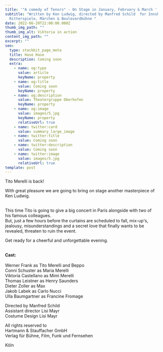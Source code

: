 ```yaml
---
title: '"A comedy of Tenors" - On Stage in January, February & March '
subtitle: "Written by Ken Ludwig, directed by Manfred Schild  for Innsbrucker
  Ritterspiele, Märchen & Boulevardbühne "
date: 2022-06-20T22:00:00.000Z
thumb_img_path: ""
thumb_img_alt: Viktoria in action
content_img_path: ""
excerpt: ""
seo:
  type: stackbit_page_meta
  title: Hase Hase
  description: Coming soon
  extra:
    - name: og:type
      value: article
      keyName: property
    - name: og:title
      value: Coming soon
      keyName: property
    - name: og:description
      value: Theatergruppe Oberhofen
      keyName: property
    - name: og:image
      value: images/5.jpg
      keyName: property
      relativeUrl: true
    - name: twitter:card
      value: summary_large_image
    - name: twitter:title
      value: Coming soon
    - name: twitter:description
      value: Coming soon
    - name: twitter:image
      value: images/5.jpg
      relativeUrl: true
template: post
---
```

T﻿ito Merelli is back! 

W﻿ith great pleasure we are going to bring on stage another masterpiece of Ken Ludwig. 

\
T﻿his time Tito is going to give a big concert in Paris alongside with two of his famous colleagues. \
B﻿ut, just a few hours before the curtains are scheduled to fall, mix-up's, jealousy, misunderstandings and a secret love that finally wants to be revealed, threaten to ruin the event. 

G﻿et ready for a cheerful and unforgettable evening. 

\
**C﻿ast:** \
\
Werner Frank as Tito Merelli and Beppo \
C﻿onni Schuster as Maria Merelli \
V﻿iktoria Castellano as Mimi Merelli \
T﻿homas Leistner as Henry Saunders \
D﻿ieter Zoller as Max \
J﻿akob Labek as Carlo Nucci \
U﻿lla Baumgartner as Francine Fromage 

D﻿irected by Manfred Schild \
A﻿ssistant director Lisi Mayr \
C﻿ostume Design Lisi Mayr 

























All rights reserved to \
Hartmann & Stauffacher GmbH \
Verlag für Bühne, Film, Funk und Fernsehen 

Köln